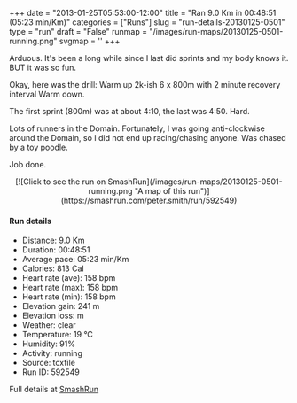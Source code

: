 +++
date = "2013-01-25T05:53:00-12:00"
title = "Ran 9.0 Km in 00:48:51 (05:23 min/Km)"
categories = ["Runs"]
slug = "run-details-20130125-0501"
type = "run"
draft = "False"
runmap = "/images/run-maps/20130125-0501-running.png"
svgmap = '<polyline points="0 52, 6 46, 14 47, 20 42, 25 35, 40 43, 60 48, 60 49, 61 50, 76 63, 82 66, 94 60, 98 53, 98 46, 97 49, 98 45, 95 41, 88 40, 81 43, 77 47, 74 47, 72 48, 69 52, 69 56, 73 61, 83 67, 95 60, 100 49, 96 42, 90 40, 71 49, 69 53, 70 56, 77 65, 82 67, 95 59, 100 49, 95 41, 89 41, 80 44, 77 47, 72 48, 69 55, 80 66, 95 59, 100 49, 95 41, 86 41, 76 47, 70 47, 64 53, 59 48, 45 45, 23 34, 19 36, 11 52, 10 62, 2 62">'
+++

Arduous. It's been a long while since I last did sprints and my body knows it. BUT it was so fun. 

Okay, here was the drill:
Warm up 2k-ish
6 x 800m with 2 minute recovery interval
Warm down. 

The first sprint (800m) was at about 4:10, the last was 4:50. Hard. 

Lots of runners in the Domain. Fortunately, I was going anti-clockwise around the Domain, so I did  not end up racing/chasing anyone. Was chased by a toy poodle. 

Job done. 



<!--more-->

<center>
[![Click to see the run on SmashRun](/images/run-maps/20130125-0501-running.png "A map of this run")](https://smashrun.com/peter.smith/run/592549)
</center>

#### Run details

* Distance: 9.0 Km
* Duration: 00:48:51
* Average pace: 05:23 min/Km
* Calories: 813 Cal
* Heart rate (ave): 158 bpm
* Heart rate (max): 158 bpm
* Heart rate (min): 158 bpm
* Elevation gain: 241 m
* Elevation loss:  m
* Weather: clear
* Temperature: 19 &deg;C
* Humidity: 91%
* Activity: running
* Source: tcxfile
* Run ID: 592549

Full details at [SmashRun](https://smashrun.com/peter.smith/run/592549)